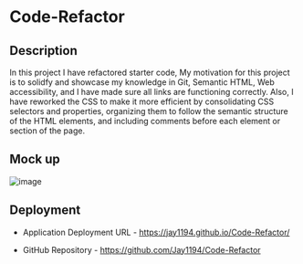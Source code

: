 # Code-Refactor

## Description
In this project I have refactored starter code, My motivation for this project is to solidfy and showcase my knowledge in Git, Semantic HTML, Web accessibility, and I have made sure all links are functioning correctly. Also, I have reworked the CSS to make it more efficient by consolidating CSS selectors and properties, organizing them to follow the semantic structure of the HTML elements, and including comments before each element or section of the page. 

## Mock up
![image](https://user-images.githubusercontent.com/105843570/193426598-b5968f1c-1df8-4b61-acaa-879d86fa7806.png)


## Deployment

* Application Deployment URL - https://jay1194.github.io/Code-Refactor/

*  GitHub Repository - https://github.com/Jay1194/Code-Refactor

